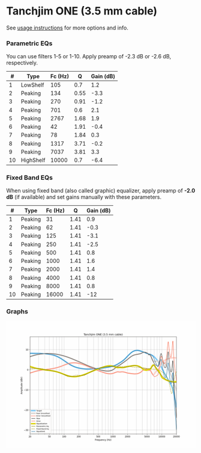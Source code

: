 # Tanchjim ONE (3.5 mm cable)
See [usage instructions](https://github.com/jaakkopasanen/AutoEq#usage) for more options and info.

### Parametric EQs
You can use filters 1-5 or 1-10. Apply preamp of -2.3 dB or -2.6 dB, respectively.

|   # | Type      |   Fc (Hz) |    Q |   Gain (dB) |
|-----|-----------|-----------|------|-------------|
|   1 | LowShelf  |       105 | 0.7  |         1.2 |
|   2 | Peaking   |       134 | 0.55 |        -3.3 |
|   3 | Peaking   |       270 | 0.91 |        -1.2 |
|   4 | Peaking   |       701 | 0.6  |         2.1 |
|   5 | Peaking   |      2767 | 1.68 |         1.9 |
|   6 | Peaking   |        42 | 1.91 |        -0.4 |
|   7 | Peaking   |        78 | 1.84 |         0.3 |
|   8 | Peaking   |      1317 | 3.71 |        -0.2 |
|   9 | Peaking   |      7037 | 3.81 |         3.3 |
|  10 | HighShelf |     10000 | 0.7  |        -6.4 |

### Fixed Band EQs
When using fixed band (also called graphic) equalizer, apply preamp of **-2.0 dB** (if available) and set gains manually with these parameters.

|   # | Type    |   Fc (Hz) |    Q |   Gain (dB) |
|-----|---------|-----------|------|-------------|
|   1 | Peaking |        31 | 1.41 |         0.9 |
|   2 | Peaking |        62 | 1.41 |        -0.3 |
|   3 | Peaking |       125 | 1.41 |        -3.1 |
|   4 | Peaking |       250 | 1.41 |        -2.5 |
|   5 | Peaking |       500 | 1.41 |         0.8 |
|   6 | Peaking |      1000 | 1.41 |         1.6 |
|   7 | Peaking |      2000 | 1.41 |         1.4 |
|   8 | Peaking |      4000 | 1.41 |         0.8 |
|   9 | Peaking |      8000 | 1.41 |         0.8 |
|  10 | Peaking |     16000 | 1.41 |       -12   |

### Graphs
![](./Tanchjim%20ONE%20(3.5%20mm%20cable).png)
